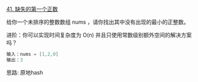 [41. 缺失的第一个正数](https://leetcode-cn.com/problems/first-missing-positive/solution/san-ci-bian-li-dang-cheng-hashbiao-lai-z-u8nq/)

给你一个未排序的整数数组 nums ，请你找出其中没有出现的最小的正整数。

进阶：你可以实现时间复杂度为 O(n) 并且只使用常数级别额外空间的解决方案吗？

```java
输入：nums = [1,2,0]
输出：3
```

思路: 原地hash
